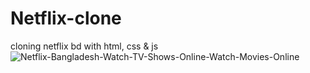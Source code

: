 # Netflix-clone
cloning netflix bd with html, css &amp; js
![Netflix-Bangladesh-Watch-TV-Shows-Online-Watch-Movies-Online](https://github.com/developersajidxyz/Netflix-clone/assets/131254848/9a9495b0-0b61-44ba-90ee-a2cc66905c49)
